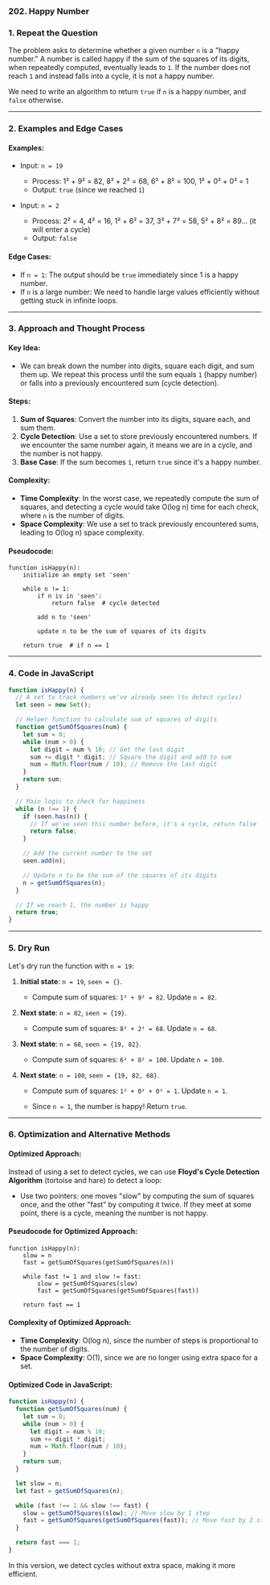 ### 202. Happy Number

### 1. Repeat the Question

The problem asks to determine whether a given number `n` is a "happy number." A number is called happy if the sum of the squares of its digits, when repeatedly computed, eventually leads to `1`. If the number does not reach `1` and instead falls into a cycle, it is not a happy number.

We need to write an algorithm to return `true` if `n` is a happy number, and `false` otherwise.

---

### 2. Examples and Edge Cases

#### Examples:

- Input: `n = 19`

  - Process: 1² + 9² = 82, 8² + 2² = 68, 6² + 8² = 100, 1² + 0² + 0² = 1
  - Output: `true` (since we reached `1`)

- Input: `n = 2`
  - Process: 2² = 4, 4² = 16, 1² + 6² = 37, 3² + 7² = 58, 5² + 8² = 89... (it will enter a cycle)
  - Output: `false`

#### Edge Cases:

- If `n = 1`: The output should be `true` immediately since 1 is a happy number.
- If `n` is a large number: We need to handle large values efficiently without getting stuck in infinite loops.

---

### 3. Approach and Thought Process

#### Key Idea:

- We can break down the number into digits, square each digit, and sum them up. We repeat this process until the sum equals `1` (happy number) or falls into a previously encountered sum (cycle detection).

#### Steps:

1. **Sum of Squares**: Convert the number into its digits, square each, and sum them.
2. **Cycle Detection**: Use a set to store previously encountered numbers. If we encounter the same number again, it means we are in a cycle, and the number is not happy.
3. **Base Case**: If the sum becomes `1`, return `true` since it's a happy number.

#### Complexity:

- **Time Complexity**: In the worst case, we repeatedly compute the sum of squares, and detecting a cycle would take O(log n) time for each check, where `n` is the number of digits.
- **Space Complexity**: We use a set to track previously encountered sums, leading to O(log n) space complexity.

#### Pseudocode:

```text
function isHappy(n):
    initialize an empty set 'seen'

    while n != 1:
        if n is in 'seen':
            return false  # cycle detected

        add n to 'seen'

        update n to be the sum of squares of its digits

    return true  # if n == 1
```

---

### 4. Code in JavaScript

```javascript
function isHappy(n) {
  // A set to track numbers we've already seen (to detect cycles)
  let seen = new Set();

  // Helper function to calculate sum of squares of digits
  function getSumOfSquares(num) {
    let sum = 0;
    while (num > 0) {
      let digit = num % 10; // Get the last digit
      sum += digit * digit; // Square the digit and add to sum
      num = Math.floor(num / 10); // Remove the last digit
    }
    return sum;
  }

  // Main logic to check for happiness
  while (n !== 1) {
    if (seen.has(n)) {
      // If we've seen this number before, it's a cycle, return false
      return false;
    }

    // Add the current number to the set
    seen.add(n);

    // Update n to be the sum of the squares of its digits
    n = getSumOfSquares(n);
  }

  // If we reach 1, the number is happy
  return true;
}
```

---

### 5. Dry Run

Let's dry run the function with `n = 19`:

1. **Initial state**: `n = 19`, `seen = {}`.
   - Compute sum of squares: `1² + 9² = 82`. Update `n = 82`.
2. **Next state**: `n = 82`, `seen = {19}`.

   - Compute sum of squares: `8² + 2² = 68`. Update `n = 68`.

3. **Next state**: `n = 68`, `seen = {19, 82}`.

   - Compute sum of squares: `6² + 8² = 100`. Update `n = 100`.

4. **Next state**: `n = 100`, `seen = {19, 82, 68}`.

   - Compute sum of squares: `1² + 0² + 0² = 1`. Update `n = 1`.

   - Since `n = 1`, the number is happy! Return `true`.

---

### 6. Optimization and Alternative Methods

#### Optimized Approach:

Instead of using a set to detect cycles, we can use **Floyd's Cycle Detection Algorithm** (tortoise and hare) to detect a loop:

- Use two pointers: one moves "slow" by computing the sum of squares once, and the other "fast" by computing it twice. If they meet at some point, there is a cycle, meaning the number is not happy.

#### Pseudocode for Optimized Approach:

```text
function isHappy(n):
    slow = n
    fast = getSumOfSquares(getSumOfSquares(n))

    while fast != 1 and slow != fast:
        slow = getSumOfSquares(slow)
        fast = getSumOfSquares(getSumOfSquares(fast))

    return fast == 1
```

#### Complexity of Optimized Approach:

- **Time Complexity**: O(log n), since the number of steps is proportional to the number of digits.
- **Space Complexity**: O(1), since we are no longer using extra space for a set.

#### Optimized Code in JavaScript:

```javascript
function isHappy(n) {
  function getSumOfSquares(num) {
    let sum = 0;
    while (num > 0) {
      let digit = num % 10;
      sum += digit * digit;
      num = Math.floor(num / 10);
    }
    return sum;
  }

  let slow = n;
  let fast = getSumOfSquares(n);

  while (fast !== 1 && slow !== fast) {
    slow = getSumOfSquares(slow); // Move slow by 1 step
    fast = getSumOfSquares(getSumOfSquares(fast)); // Move fast by 2 steps
  }

  return fast === 1;
}
```

In this version, we detect cycles without extra space, making it more efficient.
